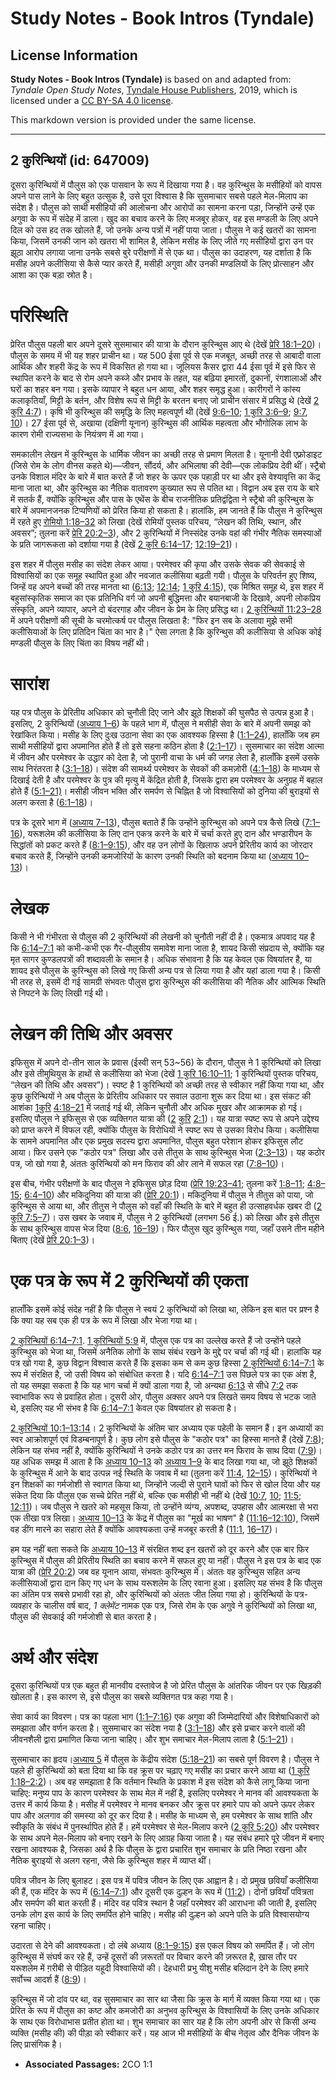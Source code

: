 # Study Notes - Book Intros (Tyndale)

## License Information

**Study Notes - Book Intros (Tyndale)** is based on and adapted from: _Tyndale Open Study Notes_, [Tyndale House Publishers](https://tyndaleopenresources.com/), 2019, which is licensed under a [CC BY-SA 4.0 license](https://creativecommons.org/licenses/by-sa/4.0/legalcode.en).

This markdown version is provided under the same license.



--------------------------------

## 2 कुरिन्थियों (id: 647009)

दूसरा कुरिन्थियों में पौलुस को एक पासवान के रूप में दिखाया गया है। वह कुरिन्थुस के मसीहियों को वापस अपने पास लाने के लिए बहुत उत्सुक है, उसे पूरा विश्वास है कि सुसमाचार सबसे पहले मेल\-मिलाप का संदेश है। पौलुस को साथी मसीहियों की आलोचना और आरोपों का सामना करना पड़ा, जिन्होंने उन्हें एक अगुवा के रूप में संदेह में डाला। खुद का बचाव करने के लिए मजबूर होकर, वह इस मण्डली के लिए अपने दिल को उस हद तक खोलते हैं, जो उनके अन्य पत्रों में नहीं पाया जाता। पौलुस ने कई खतरों का सामना किया, जिसमें उनकी जान को खतरा भी शामिल है, लेकिन मसीह के लिए जीते गए मसीहियों द्वारा उन पर झूठा आरोप लगाया जाना उनके सबसे बुरे परीक्षणों में से एक था। पौलुस का उदाहरण, यह दर्शाता है कि मसीह अपने कलीसिया से कैसे प्यार करते हैं, मसीही अगुवा और उनकी मण्डलियों के लिए प्रोत्साहन और आशा का एक बड़ा स्रोत है।

परिस्थिति
=========

प्रेरित पौलुस पहली बार अपने दूसरे सुसमाचार की यात्रा के दौरान कुरिन्थुस आए थे (देखें [प्रेरि 18:1–20](https://ref.ly/Acts18:1-Acts18:20))। पौलुस के समय में भी यह शहर प्राचीन था। यह 500 ईसा पूर्व से एक मजबूत, अच्छी तरह से आबादी वाला आर्थिक और शहरी केंद्र के रूप में विकसित हो गया था। जूलियस कैसर द्वारा 44 ईसा पूर्व में इसे फिर से स्थापित करने के बाद से रोम अपने कब्जे और प्रभाव के तहत, यह बढ़िया इमारतों, दुकानों, रंगशालाओं और घरों का शहर बन गया। इसके व्यापार ने बहुत धन आया, और शहर समृद्ध हुआ। कारीगरों ने कांस्य कलाकृतियाँ, मिट्टी के बर्तन, और विशेष रूप से मिट्टी के बरतन बनाए जो प्राचीन संसार में प्रसिद्ध थे (देखें [2 कुरि 4:7](https://ref.ly/2Cor4:7))। कृषि भी कुरिन्थुस की समृद्धि के लिए महत्वपूर्ण थी (देखें [9:6–10](https://ref.ly/2Cor9:6-2Cor9:10); [1 कुरि 3:6–9](https://ref.ly/1Cor3:6-1Cor3:9); [9:7](https://ref.ly/1Cor9:7), [10](https://ref.ly/1Cor9:10))। 27 ईसा पूर्व से, अखाया (दक्षिणी यूनान) कुरिन्थुस की आर्थिक महत्वता और भौगोलिक लाभ के कारण रोमी राज्यसभा के नियंत्रण में आ गया।

समकालीन लेखन में कुरिन्थुस के धार्मिक जीवन का अच्छी तरह से प्रमाण मिलता है। यूनानी देवी एफ़्रोडाइट (जिसे रोम के लोग वीनस कहते थे)—जीवन, सौंदर्य, और अभिलाषा की देवी—एक लोकप्रिय देवी थीं। स्ट्रैबो उनके विशाल मंदिर के बारे में बात करते हैं जो शहर के ऊपर एक पहाड़ी पर था और इसे वेश्यावृत्ति का केंद्र माना जाता था, और कुरिन्थुस का नैतिक वातावरण कुख्यात रूप से पतित था। विद्वान अब इस राय के बारे में सतर्क हैं, क्योंकि कुरिन्थुस और पास के एथेंस के बीच राजनीतिक प्रतिद्वंद्विता ने स्ट्रैबो की कुरिन्थुस के बारे में अपमानजनक टिप्पणियों को प्रेरित किया हो सकता है। हालांकि, हम जानते हैं कि पौलुस ने कुरिन्थुस में रहते हुए [रोमियो 1:18–32](https://ref.ly/Rom1:18-Rom1:32) को लिखा (देखें रोमियों पुस्तक परिचय, “लेखन की तिथि, स्थान, और अवसर”; तुलना करें [प्रेरि 20:2–3](https://ref.ly/Acts20:2-Acts20:3)), और 2 कुरिन्थियों में निस्संदेह उनके वहां की गंभीर नैतिक समस्याओं के प्रति जागरूकता को दर्शाया गया है (देखें [2 कुरि 6:14–17](https://ref.ly/2Cor6:14-2Cor6:17); [12:19–21](https://ref.ly/2Cor12:19-2Cor12:21))।

इस शहर में पौलुस मसीह का संदेश लेकर आया। परमेश्वर की कृपा और उसके सेवक की सेवकाई से विश्वासियों का एक समूह स्थापित हुआ और नवजात कलीसिया बढ़ती गयी। पौलुस के परिवर्तन हुए शिष्य, जिन्हें वह अपने बच्चों की तरह मानता था ([6:13](https://ref.ly/2Cor6:13); [12:14](https://ref.ly/2Cor12:14); [1 कुरि 4:15](https://ref.ly/1Cor4:15)), एक मिश्रित समूह थे, इस शहर में बहुसांस्कृतिक समाज का एक प्रतिनिधि वर्ग जो अपनी बुद्धिमत्ता और बयानबाजी के दिखावे, अपनी लोकप्रिय संस्कृति, अपने व्यापार, अपने दो बंदरगाह और जीवन के प्रेम के लिए प्रसिद्ध था। [2 कुरिन्थियों 11:23–28](https://ref.ly/2Cor11:23-2Cor11:28) में अपने परीक्षणों की सूची के चरमोत्कर्ष पर पौलुस लिखता है: "फिर इन सब के अलावा मुझे सभी कलीसियाओं के लिए प्रतिदिन चिंता का भार है।" ऐसा लगता है कि कुरिन्थुस की कलीसिया से अधिक कोई मण्डली पौलुस के लिए चिंता का विषय नहीं थी।

सारांश
======

यह पत्र पौलुस के प्रेरितीय अधिकार को चुनौती दिए जाने और झूठे शिक्षकों की घुसपैठ से उत्पन्न हुआ है। इसलिए, 2 कुरिन्थियों ([अध्याय 1–6](https://ref.ly/2Cor1:1-2Cor6:18)) के पहले भाग में, पौलुस ने मसीही सेवा के बारे में अपनी समझ को रेखांकित किया। मसीह के लिए दुःख उठाना सेवा का एक आवश्यक हिस्सा है ([1:1–24](https://ref.ly/2Cor1:1-2Cor1:24)), हालाँकि जब हम साथी मसीहियों द्वारा अपमानित होते हैं तो इसे सहना कठिन होता है ([2:1–17](https://ref.ly/2Cor2:1-2Cor2:17))। सुसमाचार का संदेश आत्मा में जीवन और परमेश्वर के उद्धार को देता है, जो पुरानी वाचा के धर्म की जगह लेता है, हालाँकि इसमें उसके साथ निरंतरता है ([3:1–18](https://ref.ly/2Cor3:1-2Cor3:18))। संदेश की सामर्थ्य परमेश्वर के सेवकों की कमज़ोरी ([4:1–18](https://ref.ly/2Cor4:1-2Cor4:18)) के माध्यम से दिखाई देती है और परमेश्वर के पुत्र की मृत्यु में केंद्रित होती है, जिसके द्वारा हम परमेश्वर के अनुग्रह में बहाल होते हैं ([5:1–21\)](https://ref.ly/2Cor5:1-2Cor5:21)। मसीही जीवन भक्ति और समर्पण से चिह्नित है जो विश्वासियों को दुनिया की बुराइयों से अलग करता है ([6:1–18](https://ref.ly/2Cor6:1-2Cor6:18))।

पत्र के दूसरे भाग में ([अध्याय 7–13](https://ref.ly/2Cor7:1-2Cor13:14)), पौलुस बताते हैं कि उन्होंने कुरिन्थुस को अपने पत्र कैसे लिखे ([7:1–16](https://ref.ly/2Cor7:1-2Cor7:16)), यरूशलेम की कलीसिया के लिए दान एकत्र करने के बारे में चर्चा करते हुए दान और भण्डारीपन के सिद्धांतों को प्रकट करते हैं ([8:1–9:15](https://ref.ly/2Cor8:1-2Cor9:15)), और वह उन लोगों के खिलाफ अपने प्रेरितीय कार्य का जोरदार बचाव करते हैं, जिन्होंने उनकी कमजोरियों के कारण उनकी स्थिति को बदनाम किया था ([अध्याय 10–13](https://ref.ly/2Cor10:1-2Cor13:14))।

लेखक
====

किसी ने भी गंभीरता से पौलुस की 2 कुरिन्थियों की लेखनी को चुनौती नहीं दी है। एकमात्र अपवाद यह है कि [6:14–7:1](https://ref.ly/2Cor6:14-2Cor7:1) को कभी\-कभी एक गैर\-पौलुसीय समावेश माना जाता है, शायद किसी संप्रदाय से, क्योंकि यह मृत सागर कुण्डलपत्रों की शब्दावली के समान है। अधिक संभावना है कि यह केवल एक विषयांतर है, या शायद इसे पौलुस के कुरिन्थुस को लिखे गए किसी अन्य पत्र से लिया गया है और यहां डाला गया है। किसी भी तरह से, इसमें दी गई सामग्री संभवतः पौलुस द्वारा कुरिन्थुस की कलीसिया की नैतिक और आत्मिक स्थिति से निपटने के लिए लिखी गई थी।

लेखन की तिथि और अवसर
====================

इफिसुस में अपने दो\-तीन साल के प्रवास (ईस्वी सन् 53\~56\) के दौरान, पौलुस ने 1 कुरिन्थियों को लिखा और इसे तीमुथियुस के हाथों से कलीसिया को भेजा (देखें [1 कुरि 16:10–11](https://ref.ly/1Cor16:10-1Cor16:11); 1 कुरिन्थियों पुस्तक परिचय, “लेखन की तिथि और अवसर”)। स्पष्ट है 1 कुरिन्थियों को अच्छी तरह से स्वीकार नहीं किया गया था, और कुछ कुरिन्थियों ने अब पौलुस के प्रेरितीय अधिकार पर सवाल उठाना शुरू कर दिया था। इस संकट की आशंका [1](https://ref.ly/1Cor4:18-1Cor4:21)[कुरि](https://ref.ly/1Cor16:10-1Cor16:11) [4:18–21](https://ref.ly/1Cor4:18-1Cor4:21) में जताई गई थी, लेकिन चुनौती और अधिक मुखर और आक्रामक हो गई। इसलिए पौलुस ने इफिसुस से एक व्यक्तिगत यात्रा की ([2](https://ref.ly/2Cor2:1) [कुरि](https://ref.ly/1Cor16:10-1Cor16:11) [2:1](https://ref.ly/2Cor2:1))। यह यात्रा स्पष्ट रूप से अपने उद्देश्य को प्राप्त करने में विफल रही, क्योंकि पौलुस के विरोधियों ने स्पष्ट रूप से उसका विरोध किया। कलीसिया के सामने अपमानित और एक प्रमुख सदस्य द्वारा अपमानित, पौलुस बहुत परेशान होकर इफिसुस लौट आया। फिर उसने एक "कठोर पत्र" लिखा और उसे तीतुस के साथ कुरिन्थुस भेजा ([2:3–13](https://ref.ly/2Cor2:3-2Cor2:13))। यह कठोर पत्र, जो खो गया है, अंततः कुरिन्थियों को मन फिराव की ओर लाने में सफल रहा ([7:8–10](https://ref.ly/2Cor7:8-2Cor7:10))।

इस बीच, गंभीर परीक्षणों के बाद पौलुस ने इफिसुस छोड़ दिया ([प्रेरि 19:23–41](https://ref.ly/Acts19:23-Acts19:41); तुलना करें [1:8–11](https://ref.ly/2Cor1:8-2Cor1:11); [4:8–15](https://ref.ly/2Cor4:8-2Cor4:15); [6:4–10](https://ref.ly/2Cor6:4-2Cor6:10)) और मकिदुनिया की यात्रा की ([प्रेरि 20:1](https://ref.ly/Acts20:1))। मकिदुनिया में पौलुस ने तीतुस को पाया, जो कुरिन्थुस से आया था, और तीतुस ने पौलुस को वहाँ की स्थिति के बारे में बहुत ही उत्साहवर्धक खबर दी ([2 कुरि 7:5–7](https://ref.ly/2Cor7:5-2Cor7:7))। उस खबर के जवाब में, पौलुस ने 2 कुरिन्थियों (लगभग 56 ई.) को लिखा और इसे तीतुस के साथ कुरिन्थुस वापस भेज दिया ([8:6](https://ref.ly/2Cor8:6), [16–19](https://ref.ly/2Cor8:16-2Cor8:19))। फिर पौलुस खुद कुरिन्थुस गया, जहाँ उसने तीन महीने बिताए (देखें [प्रेरि 20:1–3](https://ref.ly/Acts20:1-Acts20:3))।

एक पत्र के रूप में 2 कुरिन्थियों की एकता
========================================

हालाँकि इसमें कोई संदेह नहीं है कि पौलुस ने स्वयं 2 कुरिन्थियों को लिखा था, लेकिन इस बात पर प्रश्न है कि क्या यह सब एक ही पत्र के रूप में लिखा और भेजा गया था।

[2 कुरिन्थियों 6:14–7:1](https://ref.ly/2Cor6:14-2Cor7:1). [1 कुरिन्थियों 5:9](https://ref.ly/1Cor5:9) में, पौलुस एक पत्र का उल्लेख करते हैं जो उन्होंने पहले कुरिन्थुस को भेजा था, जिसमें अनैतिक लोगों के साथ संबंध रखने के मुद्दे पर चर्चा की गई थी। हालांकि यह पत्र खो गया है, कुछ विद्वान विश्वास करते हैं कि इसका कम से कम कुछ हिस्सा [2 कुरिन्थियों 6:14–7:1](https://ref.ly/2Cor6:14-2Cor7:1) के रूप में संरक्षित है, जो उसी विषय को संबोधित करता है। यदि [6:14–7:1](https://ref.ly/2Cor6:14-2Cor7:1) उस पिछले पत्र का एक अंश है, तो यह समझा सकता है कि यह भाग चर्चा में क्यों डाला गया है, जो अन्यथा [6:13](https://ref.ly/2Cor6:13) से सीधे [7:2](https://ref.ly/2Cor7:2) तक स्वाभाविक रूप से प्रवाहित होता। दूसरी ओर, पौलुस अक्सर अपने पत्र लिखते समय विषय से भटक जाते थे, इसलिए यह भी संभव है कि [6:14–7:1](https://ref.ly/2Cor6:14-2Cor7:1) केवल एक विषयांतर हो सकता है।

[2 कुरिन्थियों 10:1–13:14](https://ref.ly/2Cor10:1-2Cor13:14)। 2 कुरिन्थियों के अंतिम चार अध्याय एक पहेली के समान हैं। इन अध्यायों का स्वर आक्रोशपूर्ण एवं विडम्बनापूर्ण है। कुछ लोग इसे पौलुस के "कठोर पत्र" का हिस्सा मानते हैं (देखें [7:8](https://ref.ly/2Cor7:8)); लेकिन यह संभव नहीं है, क्योंकि कुरिन्थियों ने उनके कठोर पत्र का उत्तर मन फिराव के साथ दिया ([7:9](https://ref.ly/2Cor7:9))। यह अधिक समझ में आता है कि [अध्याय 10–13](https://ref.ly/2Cor10:1-2Cor13:14) को [अध्याय 1–9](https://ref.ly/2Cor1:1-2Cor9:15) के बाद लिखा गया था, जो झूठे शिक्षकों के कुरिन्थुस में आने के बाद उत्पन्न नई स्थिति के जवाब में था (तुलना करें [11:4](https://ref.ly/2Cor11:4), [12–15](https://ref.ly/2Cor11:12-2Cor11:15))। कुरिन्थियों ने इन शिक्षकों का गर्मजोशी से स्वागत किया था, जिन्होंने जल्दी से पुराने घावों को फिर से खोल दिया और यह संकेत दिया कि पौलुस एक सच्चे प्रेरित नहीं थे, बल्कि एक मसीही भी नहीं थे (देखें [10:7](https://ref.ly/2Cor10:7), [10](https://ref.ly/2Cor10:10); [11:5](https://ref.ly/2Cor11:5); [12:11](https://ref.ly/2Cor12:11))। जब पौलुस ने खतरे को महसूस किया, तो उन्होंने व्यंग्य, अपशब्द, उपहास और आत्मरक्षा से भरा एक तीखा पत्र लिखा। [अध्याय 10–13](https://ref.ly/2Cor10:1-2Cor13:14) के केंद्र में पौलुस का "मूर्ख का भाषण" है ([11:16–12:10](https://ref.ly/2Cor11:16-2Cor12:10)), जिसमें वह डींग मारने का सहारा लेते हैं क्योंकि आवश्यकता उन्हें मजबूर करती है ([11:1](https://ref.ly/2Cor11:1), [16–17](https://ref.ly/2Cor11:16-2Cor11:17))।

हम यह नहीं बता सकते कि [अध्याय 10–13](https://ref.ly/2Cor10:1-2Cor13:14) में संरक्षित शब्द इन खतरों को दूर करने और एक बार फिर कुरिन्थुस में पौलुस की प्रेरितीय स्थिति का बचाव करने में सफल हुए या नहीं। पौलुस ने इस पत्र के बाद एक यात्रा की ([प्रेरि 20:2](https://ref.ly/Acts20:2)) जब वह यूनान आया, संभवतः कुरिन्थुस में। अंततः वह कुरिन्थुस सहित अन्य कलीसियाओं द्वारा दान किए गए धन के साथ यरूशलेम के लिए रवाना हुआ। इसलिए यह संभव है कि पौलुस का अंतिम पत्र सबसे प्रभावी रहा हो, और कुरिन्थियों को अंततः जीत लिया गया हो। कुरिन्थियों के पत्र\-व्यवहार के चालीस वर्ष बाद, *1 क्लेमेंट* नामक एक पत्र, जिसे रोम के एक अगुवे ने कुरिन्थियों को लिखा था, पौलुस की सेवकाई की गर्मजोशी से बात करता है।

अर्थ और संदेश
=============

दूसरा कुरिन्थियों पत्र एक बहुत ही मानवीय दस्तावेज है जो प्रेरित पौलुस के आंतरिक जीवन पर एक खिड़की खोलता है। इस कारण से, इसे पौलुस का सबसे व्यक्तिगत पत्र कहा गया है।

सेवा कार्य का विवरण। पत्र का पहला भाग ([1:1–7:16](https://ref.ly/2Cor1:1-2Cor7:16)) एक अगुवा की जिम्मेदारियों और विशेषाधिकारों को समझाता और वर्णन करता है। सुसमाचार का संदेश नया है ([3:1–18](https://ref.ly/2Cor3:1-2Cor3:18)) और इसे प्रचार करने वालों की जीवनशैली द्वारा प्रमाणित किया जाना चाहिए। और शुभ समाचार मेल\-मिलाप लाता है ([5:1–21](https://ref.ly/2Cor5:1-2Cor5:21))।

सुसमाचार का हृदय।[अध्याय 5](https://ref.ly/2Cor5:1-2Cor5:21) में पौलुस के केंद्रीय संदेश ([5:18–21](https://ref.ly/2Cor5:18-2Cor5:21)) का सबसे पूर्ण विवरण है। पौलुस ने पहले ही कुरिन्थियों को बता दिया था कि वह क्रूस पर चढ़ाए गए मसीह का प्रचार करने आया था ([1 कुरि 1:18–2:2](https://ref.ly/1Cor1:18-1Cor2:2))। अब वह समझाता है कि वर्तमान स्थिति के प्रकाश में इस संदेश को कैसे लागू किया जाना चाहिए: मनुष्य पाप के कारण परमेश्वर के साथ मेल में नहीं है, इसलिए परमेश्वर ने मानव की आवश्यकता के उत्तर में कार्य किया है। मसीह में परमेश्वर ने मानव बनकर और क्रूस पर हमारे पाप को अपने ऊपर लेकर पाप और अलगाव की समस्या को दूर कर दिया है। मसीह के माध्यम से, हम परमेश्वर के साथ शांति और स्वीकृति के संबंध में पुनर्स्थापित होते हैं। हमें परमेश्वर से मेल\-मिलाप करने ([2 कुरि 5:20](https://ref.ly/2Cor5:20)) और परमेश्वर के साथ अपने मेल\-मिलाप को बनाए रखने के लिए आग्रह किया जाता है। यह संबंध हमारे पूरे जीवन में बनाए रखना आवश्यक है, जिसका अर्थ है कि पौलुस के द्वारा प्रचारित शुभ समाचार के प्रति निष्ठा रखना और नैतिक बुराइयों से अलग रहना, जैसे कि कुरिन्थुस शहर में व्याप्त थीं।

पवित्र जीवन के लिए बुलाहट। इस पत्र में पवित्र जीवन के लिए एक आह्वान है। दो प्रमुख छवियाँ कलीसिया की हैं, एक मंदिर के रूप में ([6:14–7:1](https://ref.ly/2Cor6:14-2Cor7:1)) और दूसरी एक दुल्हन के रूप में ([11:2](https://ref.ly/2Cor11:2))। दोनों छवियाँ पवित्रता और समर्पण की बात करती हैं। मंदिर वह पवित्र स्थान है जहाँ परमेश्वर की आराधना की जाती है, इसलिए उनके लोग इस कार्य के लिए समर्पित होने चाहिए। मसीह की दुल्हन को अपने पति के प्रति विश्वासयोग्य रहना चाहिए।

उदारता से देने की आवश्यकता। दो लंबे अध्याय ([8:1–9:15](https://ref.ly/2Cor8:1-2Cor9:15)) इस एकल विषय को समर्पित हैं। जो लोग कुरिन्थुस में संघर्ष कर रहे हैं, उन्हें दूसरों की ज़रूरतों पर विचार करने की ज़रूरत है, ख़ास तौर पर यरूशलेम में ग़रीबी से पीड़ित यहूदी विश्वासियों की। देहधारी प्रभु यीशु मसीह बलिदान देने के लिए हमारे सर्वोच्च आदर्श हैं ([8:9](https://ref.ly/2Cor8:9))।

कुरिन्थुस में जो दांव पर था, वह सुसमाचार का सार था जैसा कि क्रूस के मार्ग में व्यक्त किया गया था। एक प्रेरित के रूप में पौलुस का कष्ट और कमजोरी का अनुभव कुरिन्थुस के विश्वासियों के लिए उनके अधिकार के साथ एक विरोधाभास प्रतीत होता था। शुभ समाचार का सार यह है कि लोग अपनी ओर से किसी अन्य व्यक्ति (मसीह की) की पीड़ा को स्वीकार करें। यह आज भी मसीहियों के बीच नेतृत्व और दैनिक जीवन के लिए प्रासंगिक है।

* **Associated Passages:** 2CO 1:1

